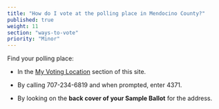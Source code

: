 ```yaml
---
title: "How do I vote at the polling place in Mendocino County?"
published: true
weight: 11
section: "ways-to-vote"
priority: "Minor"
---
```


Find your polling place:  

- In the [My Voting Location](#section-my-polling-place) section of this site.  

- By calling 707-234-6819 and when prompted, enter 4371.  

- By looking on the **back cover of your Sample Ballot** for the address.  

